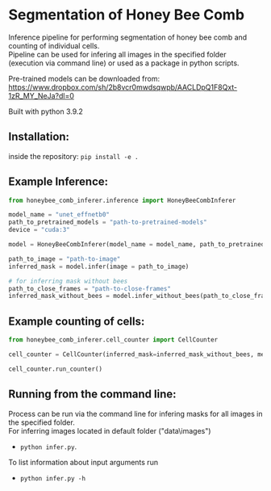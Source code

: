 # Segmentation of Honey Bee Comb
Inference pipeline for performing segmentation of honey bee comb and counting of individual cells.\
Pipeline can be used for infering all images in the specified folder (execution via command line) or used as a package in python scripts.

Pre-trained models can be downloaded from: https://www.dropbox.com/sh/2b8vcr0mwdsqwpb/AACLDpQ1F8Qxt-1zR_MY_NeJa?dl=0

Built with python 3.9.2
## Installation:

inside the repository: `pip install -e .`

## Example Inference:

```python
from honeybee_comb_inferer.inference import HoneyBeeCombInferer

model_name = "unet_effnetb0"
path_to_pretrained_models = "path-to-pretrained-models"
device = "cuda:3"

model = HoneyBeeCombInferer(model_name = model_name, path_to_pretrained_models = path_to_pretrained_models, device = device)

path_to_image = "path-to-image"
inferred_mask = model.infer(image = path_to_image)

# for inferring mask without bees
path_to_close_frames = "path-to-close-frames"
inferred_mask_without_bees = model.infer_without_bees(path_to_close_frames)
```

## Example counting of cells:

```python
from honeybee_comb_inferer.cell_counter import CellCounter

cell_counter = CellCounter(inferred_mask=inferred_mask_without_bees, method = "edt")

cell_counter.run_counter()
```

## Running from the command line:
Process can be run via the command line for infering masks for all images in the specified folder.\
For inferring images located in default folder ("data\images")
- `python infer.py`. 

To list information about input arguments run 
- `python infer.py -h`
